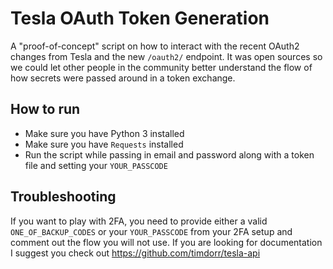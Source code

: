 # Tesla OAuth Token Generation
A "proof-of-concept" script on how to interact with the recent OAuth2 changes from Tesla and the new `/oauth2/` endpoint. It was open sources so we could let other people in the community better understand the flow of how secrets were passed around in a token exchange.

## How to run
- Make sure you have Python 3 installed
- Make sure you have ``Requests`` installed
- Run the script while passing in email and password along with a token file and setting your `YOUR_PASSCODE`

## Troubleshooting
If you want to play with 2FA, you need to provide either a valid `ONE_OF_BACKUP_CODES` or your `YOUR_PASSCODE` from your 2FA setup and comment out the flow you will not use. If you are looking for documentation I suggest you check out https://github.com/timdorr/tesla-api
